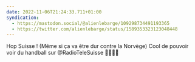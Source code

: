 ```yaml
---
date: 2022-11-06T21:24:33.711+01:00
syndication:
  - https://mastodon.social/@alienlebarge/109298734491193365
  - https://twitter.com/alienlebarge/status/1589353323123048448
---
```

Hop Suisse ! (Même si ça va être dur contre la Norvège)
Cool de pouvoir voir du handball sur @RadioTeleSuisse
🤾‍♀️🇨🇭
